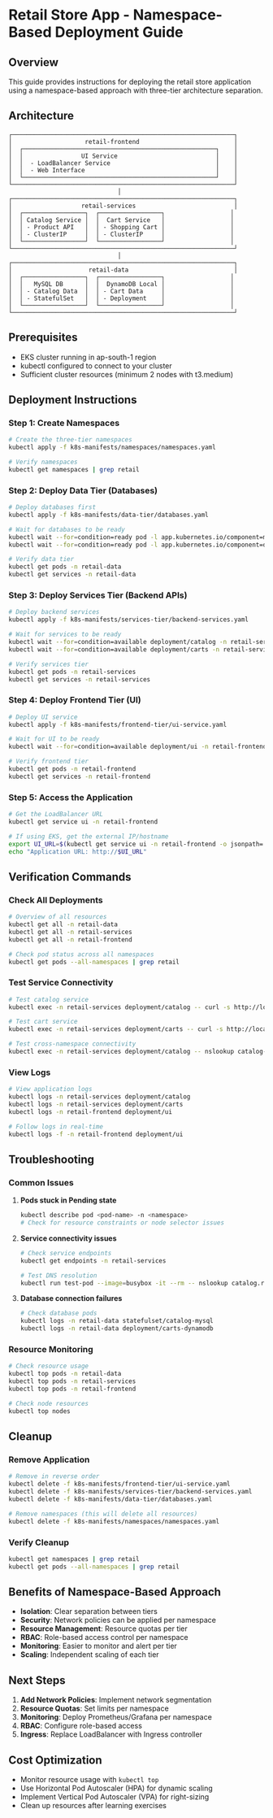 # Retail Store App - Namespace-Based Deployment Guide

## Overview
This guide provides instructions for deploying the retail store application using a namespace-based approach with three-tier architecture separation.

## Architecture

```
┌─────────────────────────────────────────────────────────────┐
│                    retail-frontend                          │
│  ┌─────────────────────────────────────────────────────┐    │
│  │                UI Service                           │    │
│  │  - LoadBalancer Service                             │    │
│  │  - Web Interface                                    │    │
│  └─────────────────────────────────────────────────────┘    │
└─────────────────────────────────────────────────────────────┘
                              │
┌─────────────────────────────────────────────────────────────┐
│                   retail-services                           │
│  ┌─────────────────┐  ┌─────────────────┐                  │
│  │ Catalog Service │  │  Cart Service   │                  │
│  │ - Product API   │  │ - Shopping Cart │                  │
│  │ - ClusterIP     │  │ - ClusterIP     │                  │
│  └─────────────────┘  └─────────────────┘                  │
└─────────────────────────────────────────────────────────────┘
                              │
┌─────────────────────────────────────────────────────────────┐
│                     retail-data                             │
│  ┌─────────────────┐  ┌─────────────────┐                  │
│  │   MySQL DB      │  │  DynamoDB Local │                  │
│  │ - Catalog Data  │  │ - Cart Data     │                  │
│  │ - StatefulSet   │  │ - Deployment    │                  │
│  └─────────────────┘  └─────────────────┘                  │
└─────────────────────────────────────────────────────────────┘
```

## Prerequisites

- EKS cluster running in ap-south-1 region
- kubectl configured to connect to your cluster
- Sufficient cluster resources (minimum 2 nodes with t3.medium)

## Deployment Instructions

### Step 1: Create Namespaces

```bash
# Create the three-tier namespaces
kubectl apply -f k8s-manifests/namespaces/namespaces.yaml

# Verify namespaces
kubectl get namespaces | grep retail
```

### Step 2: Deploy Data Tier (Databases)

```bash
# Deploy databases first
kubectl apply -f k8s-manifests/data-tier/databases.yaml

# Wait for databases to be ready
kubectl wait --for=condition=ready pod -l app.kubernetes.io/component=mysql -n retail-data --timeout=300s
kubectl wait --for=condition=ready pod -l app.kubernetes.io/component=dynamodb -n retail-data --timeout=300s

# Verify data tier
kubectl get pods -n retail-data
kubectl get services -n retail-data
```

### Step 3: Deploy Services Tier (Backend APIs)

```bash
# Deploy backend services
kubectl apply -f k8s-manifests/services-tier/backend-services.yaml

# Wait for services to be ready
kubectl wait --for=condition=available deployment/catalog -n retail-services --timeout=300s
kubectl wait --for=condition=available deployment/carts -n retail-services --timeout=300s

# Verify services tier
kubectl get pods -n retail-services
kubectl get services -n retail-services
```

### Step 4: Deploy Frontend Tier (UI)

```bash
# Deploy UI service
kubectl apply -f k8s-manifests/frontend-tier/ui-service.yaml

# Wait for UI to be ready
kubectl wait --for=condition=available deployment/ui -n retail-frontend --timeout=300s

# Verify frontend tier
kubectl get pods -n retail-frontend
kubectl get services -n retail-frontend
```

### Step 5: Access the Application

```bash
# Get the LoadBalancer URL
kubectl get service ui -n retail-frontend

# If using EKS, get the external IP/hostname
export UI_URL=$(kubectl get service ui -n retail-frontend -o jsonpath='{.status.loadBalancer.ingress[0].hostname}')
echo "Application URL: http://$UI_URL"
```

## Verification Commands

### Check All Deployments
```bash
# Overview of all resources
kubectl get all -n retail-data
kubectl get all -n retail-services  
kubectl get all -n retail-frontend

# Check pod status across all namespaces
kubectl get pods --all-namespaces | grep retail
```

### Test Service Connectivity
```bash
# Test catalog service
kubectl exec -n retail-services deployment/catalog -- curl -s http://localhost:8080/health

# Test cart service
kubectl exec -n retail-services deployment/carts -- curl -s http://localhost:8080/health

# Test cross-namespace connectivity
kubectl exec -n retail-services deployment/catalog -- nslookup catalog-mysql.retail-data
```

### View Logs
```bash
# View application logs
kubectl logs -n retail-services deployment/catalog
kubectl logs -n retail-services deployment/carts
kubectl logs -n retail-frontend deployment/ui

# Follow logs in real-time
kubectl logs -f -n retail-frontend deployment/ui
```

## Troubleshooting

### Common Issues

1. **Pods stuck in Pending state**
   ```bash
   kubectl describe pod <pod-name> -n <namespace>
   # Check for resource constraints or node selector issues
   ```

2. **Service connectivity issues**
   ```bash
   # Check service endpoints
   kubectl get endpoints -n retail-services
   
   # Test DNS resolution
   kubectl run test-pod --image=busybox -it --rm -- nslookup catalog.retail-services
   ```

3. **Database connection failures**
   ```bash
   # Check database pods
   kubectl logs -n retail-data statefulset/catalog-mysql
   kubectl logs -n retail-data deployment/carts-dynamodb
   ```

### Resource Monitoring
```bash
# Check resource usage
kubectl top pods -n retail-data
kubectl top pods -n retail-services
kubectl top pods -n retail-frontend

# Check node resources
kubectl top nodes
```

## Cleanup

### Remove Application
```bash
# Remove in reverse order
kubectl delete -f k8s-manifests/frontend-tier/ui-service.yaml
kubectl delete -f k8s-manifests/services-tier/backend-services.yaml
kubectl delete -f k8s-manifests/data-tier/databases.yaml

# Remove namespaces (this will delete all resources)
kubectl delete -f k8s-manifests/namespaces/namespaces.yaml
```

### Verify Cleanup
```bash
kubectl get namespaces | grep retail
kubectl get pods --all-namespaces | grep retail
```

## Benefits of Namespace-Based Approach

- **Isolation**: Clear separation between tiers
- **Security**: Network policies can be applied per namespace
- **Resource Management**: Resource quotas per tier
- **RBAC**: Role-based access control per namespace
- **Monitoring**: Easier to monitor and alert per tier
- **Scaling**: Independent scaling of each tier

## Next Steps

1. **Add Network Policies**: Implement network segmentation
2. **Resource Quotas**: Set limits per namespace
3. **Monitoring**: Deploy Prometheus/Grafana per namespace
4. **RBAC**: Configure role-based access
5. **Ingress**: Replace LoadBalancer with Ingress controller

## Cost Optimization

- Monitor resource usage with `kubectl top`
- Use Horizontal Pod Autoscaler (HPA) for dynamic scaling
- Implement Vertical Pod Autoscaler (VPA) for right-sizing
- Clean up resources after learning exercises